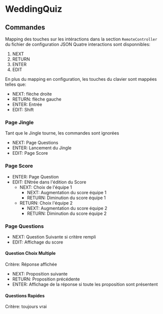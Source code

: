 # WeddingQuiz

## Commandes
Mapping des touches sur les intéractions dans la section ```RemoteController``` du fichier de configuration JSON
Quatre interactions sont disponnibles:
1. NEXT
2. RETURN
3. ENTER
4. EDIT


En plus du mapping en configuration, les touches du clavier sont mappées telles que:
* NEXT: flèche droite
* RETURN: flèche gauche
* ENTER: Entrée
* EDIT: Shift

### Page Jingle
Tant que le Jingle tourne, les commandes sont ignorées
* NEXT: Page Questions
* ENTER: Lancement du Jingle
* EDIT: Page Score

### Page Score
* ENTER: Page Question
* EDIT: ENtrée dans l'édition du Score
  * NEXT: Choix de l'équipe 1
      * NEXT: Augmentation du score équipe 1
      * RETURN: Diminution du score équipe 1
  * RETURN: Choix l'équipe 2
      * NEXT: Augmentation du score équipe 2
      * RETURN: Diminution du score équipe 2
    
### Page Questions
* NEXT: Question Suivante si critère rempli
* EDIT: Affichage du score

#### Question Choix Multiple
Critère: Réponse affichée
* NEXT: Proposition suivante
* RETURN: Proposition précédente
* ENTER: Affichage de la réponse si toute les proposition sont présentent

#### Questions Rapides
Critère: toujours vrai


